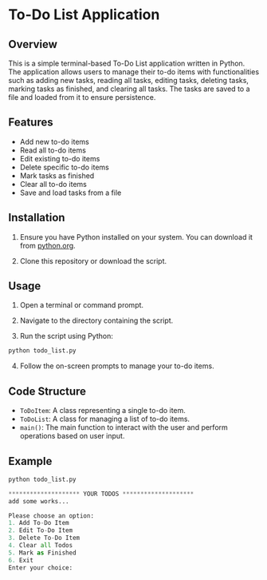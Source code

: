 
# To-Do List Application

## Overview

This is a simple terminal-based To-Do List application written in Python. The application allows users to manage their to-do items with functionalities such as adding new tasks, reading all tasks, editing tasks, deleting tasks, marking tasks as finished, and clearing all tasks. The tasks are saved to a file and loaded from it to ensure persistence.

## Features

- Add new to-do items
- Read all to-do items
- Edit existing to-do items
- Delete specific to-do items
- Mark tasks as finished
- Clear all to-do items
- Save and load tasks from a file

## Installation

1. Ensure you have Python installed on your system. You can download it from [python.org](https://www.python.org/).

2. Clone this repository or download the script.

## Usage

1. Open a terminal or command prompt.

2. Navigate to the directory containing the script.

3. Run the script using Python:

```bash
python todo_list.py
```

4. Follow the on-screen prompts to manage your to-do items.

## Code Structure

- `ToDoItem`: A class representing a single to-do item.
- `ToDoList`: A class for managing a list of to-do items.
- `main()`: The main function to interact with the user and perform operations based on user input.

## Example

```python
python todo_list.py

******************** YOUR TODOS ********************
add some works...

Please choose an option:
1. Add To-Do Item
2. Edit To-Do Item
3. Delete To-Do Item
4. Clear all Todos
5. Mark as Finished
6. Exit
Enter your choice:
```

